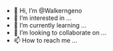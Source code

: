 - 👋 Hi, I’m @Walkerngeno
- 👀 I’m interested in ...
- 🌱 I’m currently learning ...
- 💞️ I’m looking to collaborate on ...
- 📫 How to reach me ...

<!---
Walkerngeno/Walkerngeno is a ✨ special ✨ repository because its `README.md` (this file) appears on your GitHub profile.
You can click the Preview link to take a look at your changes.
--->
